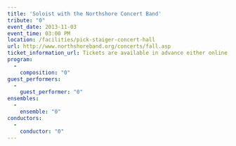 ```yaml
---
title: 'Soloist with the Northshore Concert Band'
tribute: "0"
event_date: 2013-11-03
event_time: 03:00 PM
location: /facilities/pick-staiger-concert-hall
url: http://www.northshoreband.org/concerts/fall.asp
ticket_information_url: Tickets are available in advance either online, by phone (847-432-2263), or at the Pick-Staiger box office
program: 
  -
    composition: "0"
guest_performers: 
  -
    guest_performer: "0"
ensembles: 
  -
    ensemble: "0"
conductors: 
  -
    conductor: "0"
---
```

